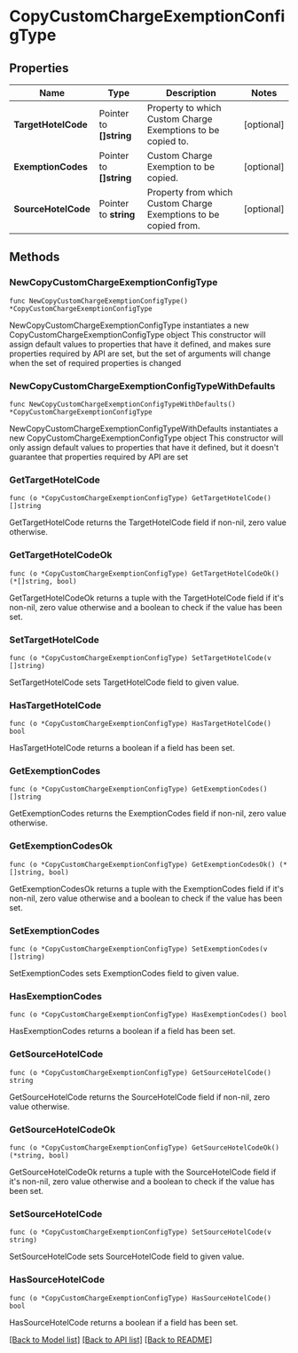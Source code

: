# CopyCustomChargeExemptionConfigType

## Properties

Name | Type | Description | Notes
------------ | ------------- | ------------- | -------------
**TargetHotelCode** | Pointer to **[]string** | Property to which Custom Charge Exemptions to be copied to. | [optional] 
**ExemptionCodes** | Pointer to **[]string** | Custom Charge Exemption to be copied. | [optional] 
**SourceHotelCode** | Pointer to **string** | Property from which Custom Charge Exemptions to be copied from. | [optional] 

## Methods

### NewCopyCustomChargeExemptionConfigType

`func NewCopyCustomChargeExemptionConfigType() *CopyCustomChargeExemptionConfigType`

NewCopyCustomChargeExemptionConfigType instantiates a new CopyCustomChargeExemptionConfigType object
This constructor will assign default values to properties that have it defined,
and makes sure properties required by API are set, but the set of arguments
will change when the set of required properties is changed

### NewCopyCustomChargeExemptionConfigTypeWithDefaults

`func NewCopyCustomChargeExemptionConfigTypeWithDefaults() *CopyCustomChargeExemptionConfigType`

NewCopyCustomChargeExemptionConfigTypeWithDefaults instantiates a new CopyCustomChargeExemptionConfigType object
This constructor will only assign default values to properties that have it defined,
but it doesn't guarantee that properties required by API are set

### GetTargetHotelCode

`func (o *CopyCustomChargeExemptionConfigType) GetTargetHotelCode() []string`

GetTargetHotelCode returns the TargetHotelCode field if non-nil, zero value otherwise.

### GetTargetHotelCodeOk

`func (o *CopyCustomChargeExemptionConfigType) GetTargetHotelCodeOk() (*[]string, bool)`

GetTargetHotelCodeOk returns a tuple with the TargetHotelCode field if it's non-nil, zero value otherwise
and a boolean to check if the value has been set.

### SetTargetHotelCode

`func (o *CopyCustomChargeExemptionConfigType) SetTargetHotelCode(v []string)`

SetTargetHotelCode sets TargetHotelCode field to given value.

### HasTargetHotelCode

`func (o *CopyCustomChargeExemptionConfigType) HasTargetHotelCode() bool`

HasTargetHotelCode returns a boolean if a field has been set.

### GetExemptionCodes

`func (o *CopyCustomChargeExemptionConfigType) GetExemptionCodes() []string`

GetExemptionCodes returns the ExemptionCodes field if non-nil, zero value otherwise.

### GetExemptionCodesOk

`func (o *CopyCustomChargeExemptionConfigType) GetExemptionCodesOk() (*[]string, bool)`

GetExemptionCodesOk returns a tuple with the ExemptionCodes field if it's non-nil, zero value otherwise
and a boolean to check if the value has been set.

### SetExemptionCodes

`func (o *CopyCustomChargeExemptionConfigType) SetExemptionCodes(v []string)`

SetExemptionCodes sets ExemptionCodes field to given value.

### HasExemptionCodes

`func (o *CopyCustomChargeExemptionConfigType) HasExemptionCodes() bool`

HasExemptionCodes returns a boolean if a field has been set.

### GetSourceHotelCode

`func (o *CopyCustomChargeExemptionConfigType) GetSourceHotelCode() string`

GetSourceHotelCode returns the SourceHotelCode field if non-nil, zero value otherwise.

### GetSourceHotelCodeOk

`func (o *CopyCustomChargeExemptionConfigType) GetSourceHotelCodeOk() (*string, bool)`

GetSourceHotelCodeOk returns a tuple with the SourceHotelCode field if it's non-nil, zero value otherwise
and a boolean to check if the value has been set.

### SetSourceHotelCode

`func (o *CopyCustomChargeExemptionConfigType) SetSourceHotelCode(v string)`

SetSourceHotelCode sets SourceHotelCode field to given value.

### HasSourceHotelCode

`func (o *CopyCustomChargeExemptionConfigType) HasSourceHotelCode() bool`

HasSourceHotelCode returns a boolean if a field has been set.


[[Back to Model list]](../README.md#documentation-for-models) [[Back to API list]](../README.md#documentation-for-api-endpoints) [[Back to README]](../README.md)


